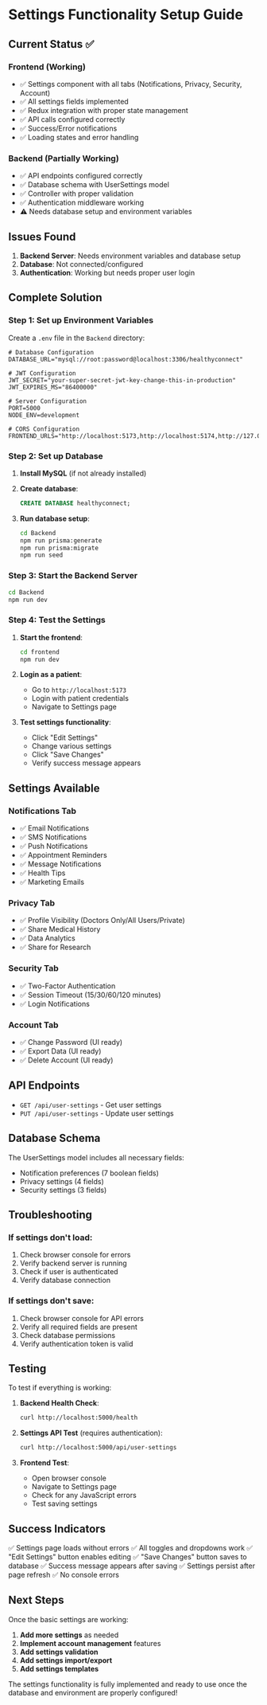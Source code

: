 # Settings Functionality Setup Guide

## Current Status ✅

### Frontend (Working)
- ✅ Settings component with all tabs (Notifications, Privacy, Security, Account)
- ✅ All settings fields implemented
- ✅ Redux integration with proper state management
- ✅ API calls configured correctly
- ✅ Success/Error notifications
- ✅ Loading states and error handling

### Backend (Partially Working)
- ✅ API endpoints configured correctly
- ✅ Database schema with UserSettings model
- ✅ Controller with proper validation
- ✅ Authentication middleware working
- ⚠️ Needs database setup and environment variables

## Issues Found

1. **Backend Server**: Needs environment variables and database setup
2. **Database**: Not connected/configured
3. **Authentication**: Working but needs proper user login

## Complete Solution

### Step 1: Set up Environment Variables

Create a `.env` file in the `Backend` directory:

```env
# Database Configuration
DATABASE_URL="mysql://root:password@localhost:3306/healthyconnect"

# JWT Configuration
JWT_SECRET="your-super-secret-jwt-key-change-this-in-production"
JWT_EXPIRES_MS="86400000"

# Server Configuration
PORT=5000
NODE_ENV=development

# CORS Configuration
FRONTEND_URLS="http://localhost:5173,http://localhost:5174,http://127.0.0.1:5173,http://127.0.0.1:5174"
```

### Step 2: Set up Database

1. **Install MySQL** (if not already installed)
2. **Create database**:
   ```sql
   CREATE DATABASE healthyconnect;
   ```

3. **Run database setup**:
   ```bash
   cd Backend
   npm run prisma:generate
   npm run prisma:migrate
   npm run seed
   ```

### Step 3: Start the Backend Server

```bash
cd Backend
npm run dev
```

### Step 4: Test the Settings

1. **Start the frontend**:
   ```bash
   cd frontend
   npm run dev
   ```

2. **Login as a patient**:
   - Go to `http://localhost:5173`
   - Login with patient credentials
   - Navigate to Settings page

3. **Test settings functionality**:
   - Click "Edit Settings"
   - Change various settings
   - Click "Save Changes"
   - Verify success message appears

## Settings Available

### Notifications Tab
- ✅ Email Notifications
- ✅ SMS Notifications  
- ✅ Push Notifications
- ✅ Appointment Reminders
- ✅ Message Notifications
- ✅ Health Tips
- ✅ Marketing Emails

### Privacy Tab
- ✅ Profile Visibility (Doctors Only/All Users/Private)
- ✅ Share Medical History
- ✅ Data Analytics
- ✅ Share for Research

### Security Tab
- ✅ Two-Factor Authentication
- ✅ Session Timeout (15/30/60/120 minutes)
- ✅ Login Notifications

### Account Tab
- ✅ Change Password (UI ready)
- ✅ Export Data (UI ready)
- ✅ Delete Account (UI ready)

## API Endpoints

- `GET /api/user-settings` - Get user settings
- `PUT /api/user-settings` - Update user settings

## Database Schema

The UserSettings model includes all necessary fields:
- Notification preferences (7 boolean fields)
- Privacy settings (4 fields)
- Security settings (3 fields)

## Troubleshooting

### If settings don't load:
1. Check browser console for errors
2. Verify backend server is running
3. Check if user is authenticated
4. Verify database connection

### If settings don't save:
1. Check browser console for API errors
2. Verify all required fields are present
3. Check database permissions
4. Verify authentication token is valid

## Testing

To test if everything is working:

1. **Backend Health Check**:
   ```bash
   curl http://localhost:5000/health
   ```

2. **Settings API Test** (requires authentication):
   ```bash
   curl http://localhost:5000/api/user-settings
   ```

3. **Frontend Test**:
   - Open browser console
   - Navigate to Settings page
   - Check for any JavaScript errors
   - Test saving settings

## Success Indicators

✅ Settings page loads without errors
✅ All toggles and dropdowns work
✅ "Edit Settings" button enables editing
✅ "Save Changes" button saves to database
✅ Success message appears after saving
✅ Settings persist after page refresh
✅ No console errors

## Next Steps

Once the basic settings are working:

1. **Add more settings** as needed
2. **Implement account management** features
3. **Add settings validation**
4. **Add settings import/export**
5. **Add settings templates**

The settings functionality is fully implemented and ready to use once the database and environment are properly configured!
